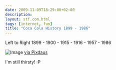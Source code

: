 ```yaml
---
date: 2009-11-09T18:29:00+02:00
description:
layout: stf.com.html
tags: [internet, fun]
title: "Coca Cola History 1899 - 1986"
---
```


Left to Right 1899 - 1900 - 1915 - 1916 - 1957 - 1986

![Image](http://pixdaus.com/files/items/pics/3/52/203352_08e38770baff8b9210e90e3049273184_large.jpg)
[via Pixdaus](http://pixdaus.com/coca-cola-history-left-to-right1899-1900-1915-1916-1957-1986/items/view/203352/)

I'm still thirsty! :P
